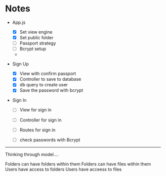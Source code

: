 # Notes

- App.js
  - [x] Set view engine
  - [x] Set public folder
  - [ ] Passport strategy
  - [ ] Bcrypt setup
  - 

- Sign Up
  - [x] View with confirm passport
  - [x] Controller to save to database
  - [x] db query to create user
  - [x] Save the password with bcrypt

- Sign In
  - [ ] View for sign in
  - [ ] Controller for sign in
  - [ ] Routes for sign in
  - [ ] check passwords with Bcrypt




------

Thinking through model....

Folders can have folders within them
Folders can have files within them
Users have access to folders
Users have acceess to files

